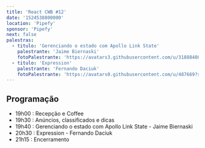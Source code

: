```yaml
---
title: 'React CWB #12'
date: '1524538800000'
location: 'Pipefy'
sponsor: 'Pipefy'
next: false
palestras:
  - titulo: 'Gerenciando o estado com Apollo Link State'
    palestrante: 'Jaime Biernaski'
    fotoPalestrante: 'https://avatars3.githubusercontent.com/u/31888408?s=460&v=4'
  - titulo: 'Expression'
    palestrante: 'Fernando Daciuk'
    fotoPalestrante: 'https://avatars0.githubusercontent.com/u/487669?s=400&v=4'
---
```


## Programação

- 19h00 : Recepção e Coffee
- 19h30 : Anúncios, classificados e dicas
- 19h40 : Gerenciando o estado com Apollo Link State - Jaime Biernaski
- 20h30 : Expression - Fernando Daciuk
- 21h15 : Encerramento
